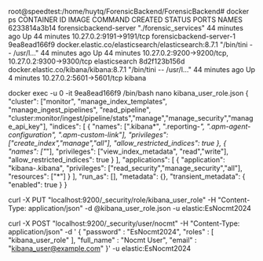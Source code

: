 root@speedtest:/home/huytq/ForensicBackend/ForensicBackend# docker ps
CONTAINER ID   IMAGE                                                 COMMAND                  CREATED          STATUS          PORTS                                                NAMES
6233814a3b14   forensicbackend-server                                "./forensic_services"    44 minutes ago   Up 44 minutes   10.27.0.2:9191->9191/tcp                             forensicbackend-server-1
9ea8ead166f9   docker.elastic.co/elasticsearch/elasticsearch:8.7.1   "/bin/tini -- /usr/l…"   44 minutes ago   Up 44 minutes   10.27.0.2:9200->9200/tcp, 10.27.0.2:9300->9300/tcp   elasticsearch
8d2f123b156d   docker.elastic.co/kibana/kibana:8.7.1                 "/bin/tini -- /usr/l…"   44 minutes ago   Up 4 minutes    10.27.0.2:5601->5601/tcp                             kibana


docker exec -u 0 -it 9ea8ead166f9 /bin/bash
nano kibana_user_role.json
{
    "cluster": ["monitor", "manage_index_templates", "manage_ingest_pipelines", "read_pipeline", "cluster:monitor/ingest/pipeline/stats","manage","manage_security","manage_api_key"],
    "indices": [
      {
        "names": [".kibana*", ".reporting-*", ".apm-agent-configuration", ".apm-custom-link"],
        "privileges": ["create_index","manage","all"],
        "allow_restricted_indices": true
      },
      {
        "names": ["*"],
        "privileges": ["view_index_metadata", "read","write"],
        "allow_restricted_indices": true
      }
    ],
    "applications": [
      {
        "application": "kibana-.kibana",
        "privileges": ["read_security","manage_security","all"],
        "resources": ["*"]
      }
    ],
    "run_as": [],
    "metadata": {},
    "transient_metadata": {
      "enabled": true
    }
  }

curl -X PUT "localhost:9200/_security/role/kibana_user_role" -H "Content-Type: application/json" -d @kibana_user_role.json -u elastic:EsNocmt2024

curl -X POST "localhost:9200/_security/user/nocmt" -H "Content-Type: application/json" -d '
{
  "password" : "EsNocmt2024",
  "roles" : [ "kibana_user_role" ],
  "full_name" : "Nocmt User",
  "email" : "kibana_user@example.com"
}' -u elastic:EsNocmt2024

